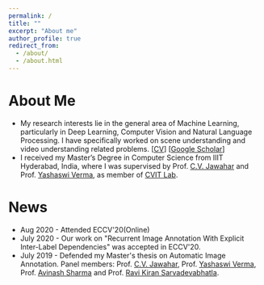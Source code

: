 ```yaml
---
permalink: /
title: ""
excerpt: "About me"
author_profile: true
redirect_from: 
  - /about/
  - /about.html
---
```


# About Me
* My research interests lie in the general area of Machine Learning, particularly in Deep Learning, Computer Vision and Natural Language Processing. I have specifically worked on scene understanding and video understanding related problems. [[CV](https://ayushidutta.github.io/files/Ayushi_Dutta_CV.pdf)] [[Google Scholar](https://scholar.google.com/citations?user=Y_ANudsAAAAJ&hl=en)]
* I received my Master’s Degree in Computer Science from IIIT Hyderabad, India, where I was supervised by Prof. [C.V. Jawahar](https://scholar.google.com/citations?user=U9dH-DoAAAAJ&hl=en) and Prof. [Yashaswi Verma](https://scholar.google.co.in/citations?user=xVdj0xUAAAAJ&hl=en), as member of [CVIT Lab](https://cvit.iiit.ac.in).

# News
* Aug 2020 - Attended ECCV'20(Online)
* July 2020 - Our work on "Recurrent Image Annotation With Explicit Inter-Label Dependencies" was accepted in ECCV'20.
* July 2019 - Defended my Master's thesis on Automatic Image Annotation. Panel members: Prof. [C.V. Jawahar](https://scholar.google.com/citations?user=U9dH-DoAAAAJ&hl=en), Prof. [Yashaswi Verma](https://scholar.google.co.in/citations?user=xVdj0xUAAAAJ&hl=en), Prof. [Avinash Sharma](https://scholar.google.com/citations?user=4ladtC0AAAAJ&hl=en) and Prof. [Ravi Kiran Sarvadevabhatla](https://scholar.google.co.in/citations?user=oLJTcXIAAAAJ&hl=en).
